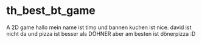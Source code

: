 # th_best_bt_game
A 2D game
hallo mein name ist timo und bannen kuchen ist nice.
david ist nicht da und pizza ist besser als DÖHNER
aber am besten ist dönerpizza :D
